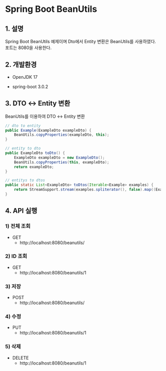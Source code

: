 # Spring Boot BeanUtils

## 1. 설명
Spring Boot BeanUtils 예제이며 Dto에서 Entity 변환은 BeanUtils를 사용하였다. 포트는 8080을 사용한다.

## 2. 개발환경

* OpenJDK 17

* spring-boot 3.0.2

## 3. DTO ↔️ Entity 변환
BeanUtils를 이용하여 DTO ↔️ Entity 변환

```java
// dto to entity
public Example(ExampleDto exampleDto) {
    BeanUtils.copyProperties(exampleDto, this);
}

// entity to dto
public ExampleDto toDto() {
    ExampleDto exampleDto = new ExampleDto();
    BeanUtils.copyProperties(this, exampleDto);
    return exampleDto;
}

// entitys to dtos
public static List<ExampleDto> toDtos(Iterable<Example> examples) {
    return StreamSupport.stream(examples.spliterator(), false).map((Example::toDto)).collect(Collectors.toList());
}
```

## 4. API 실행

### 1) 전체 조회

* GET
  - http://localhost:8080/beanutils/

### 2) ID 조회

* GET
  - http://localhost:8080/beanutils/1

### 3) 저장

* POST
  - http://localhost:8080/beanutils/

### 4) 수정

* PUT
  - http://localhost:8080/beanutils/1

### 5) 삭제

* DELETE
  - http://localhost:8080/beanutils/1
